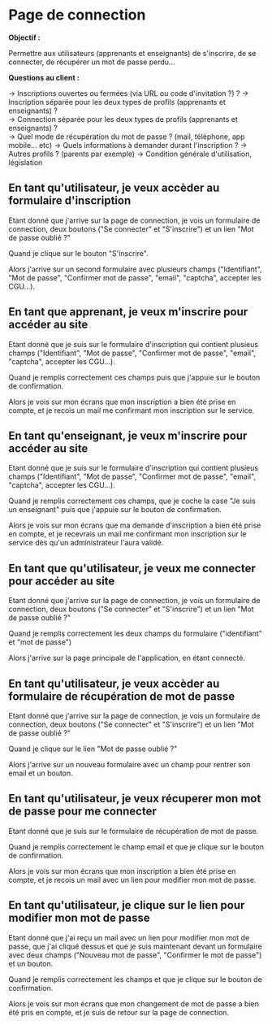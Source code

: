 # Page de connection 

**Objectif :**

Permettre aux utilisateurs (apprenants et enseignants) de s'inscrire, de se connecter, de récupérer un mot de passe perdu...

**Questions au client :**

-> Inscriptions ouvertes ou fermées (via URL ou code d'invitation ?) ? 
-> Inscription séparée pour les deux types de profils (apprenants et enseignants) ?  
-> Connection séparée pour les deux types de profils (apprenants et enseignants) ?  
-> Quel mode de récupération du mot de passe ? (mail, téléphone, app mobile... etc)
-> Quels informations à demander durant l'inscription ?
-> Autres profils ? (parents par exemple)
-> Condition générale d'utilisation, législation 

## En tant qu'utilisateur, je veux accèder au formulaire d'inscription

Etant donné que j'arrive sur la page de connection, je vois un formulaire de connection, deux boutons ("Se connecter" et "S'inscrire") et un lien "Mot de passe oublié ?"

Quand je clique sur le bouton "S'inscrire".

Alors j'arrive sur un second formulaire avec plusieurs champs ("Identifiant", "Mot de passe", "Confirmer mot de passe", "email", "captcha", accepter les CGU...).

## En tant que apprenant, je veux m'inscrire pour accéder au site

Etant donné que je suis sur le formulaire d'inscription qui contient plusieus champs ("Identifiant", "Mot de passe", "Confirmer mot de passe", "email", "captcha", accepter les CGU...).

Quand je remplis correctement ces champs puis que j'appuie sur le bouton de confirmation.

Alors je vois sur mon écrans que mon inscription a bien été prise en compte, et je recois un mail me confirmant mon inscription sur le service.

## En tant qu'enseignant, je veux m'inscrire pour accéder au site

Etant donné que je suis sur le formulaire d'inscription qui contient plusieus champs ("Identifiant", "Mot de passe", "Confirmer mot de passe", "email", "captcha", accepter les CGU...).

Quand je remplis correctement ces champs, que je coche la case "Je suis un enseignant" puis que j'appuie sur le bouton de confirmation.

Alors je vois sur mon écrans que ma demande d'inscription a bien été prise en compte, et je recevrais un mail me confirmant mon inscription sur le service dès qu'un administrateur l'aura validé.

## En tant que qu'utilisateur, je veux me connecter pour accéder au site

Etant donné que j'arrive sur la page de connection, je vois un formulaire de connection, deux boutons ("Se connecter" et "S'inscrire") et un lien "Mot de passe oublié ?"

Quand je remplis correctement les deux champs du formulaire ("identifiant" et "mot de passe")

Alors j'arrive sur la page principale de l'application, en étant connecté.

## En tant qu'utilisateur, je veux accèder au formulaire de récupération de mot de passe

Etant donné que j'arrive sur la page de connection, je vois un formulaire de connection, deux boutons ("Se connecter" et "S'inscrire") et un lien "Mot de passe oublié ?"

Quand je clique sur le lien "Mot de passe oublié ?"

Alors j'arrive sur un nouveau formulaire avec un champ pour rentrer son email et un bouton.

## En tant qu'utilisateur, je veux récuperer mon mot de passe pour me connecter

Etant donné que je suis sur le formulaire de récupération de mot de passe.

Quand je remplis correctement le champ email et que je clique sur le bouton de confirmation.

Alors je vois sur mon écrans que mon inscription a bien été prise en compte, et je recois un mail avec un lien pour modifier mon mot de passe.

## En tant qu'utilisateur, je clique sur le lien pour modifier mon mot de passe

Etant donné que j'ai reçu un mail avec un lien pour modifier mon mot de passe, que j'ai cliqué dessus et que je suis maintenant devant un formulaire avec deux champs ("Nouveau mot de passe", "Confirmer le mot de passe") et un bouton.

Quand je remplis correctement les champs et que je clique sur le bouton de confirmation.

Alors je vois sur mon écrans que mon changement de mot de passe a bien été pris en compte, et je suis de retour sur la page de connection.
